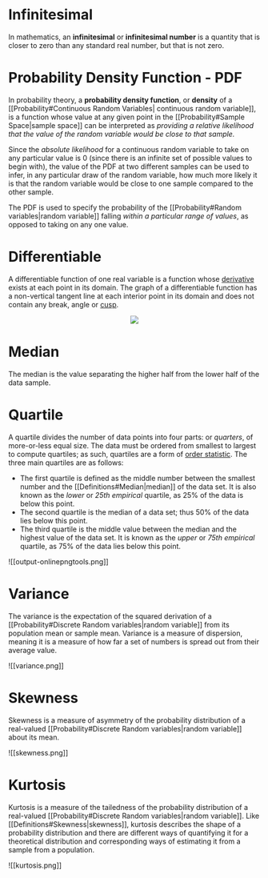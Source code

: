# Infinitesimal
In mathematics, an **infinitesimal** or **infinitesimal number** is a quantity that is closer to zero than any standard real number, but that is not zero.
# Probability Density Function - PDF
In probability theory, a **probability density function**, or **density** of a [[Probability#Continuous Random Variables| continuous random variable]], is a function whose value at any given point in the [[Probability#Sample Space|sample space]] can be interpreted as *providing a relative likelihood that the value of the random variable would be close to that sample.*

Since the _absolute likelihood_ for a continuous random variable to take on any particular value is 0 (since there is an infinite set of possible values to begin with), the value of the PDF at two different samples can be used to infer, in any particular draw of the random variable, how much more likely it is that the random variable would be close to one sample compared to the other sample.

The PDF is used to specify the probability of the [[Probability#Random variables|random variable]] falling _within a particular range of values_, as opposed to taking on any one value.

# Differentiable
A differentiable function of one real variable is a function whose [derivative](https://en.wikipedia.org/wiki/Derivative) exists at each point in its domain.
The graph of a differentiable function has a non-vertical tangent line at each interior point in its domain and does not contain any break, angle or [cusp](https://en.wikipedia.org/wiki/Cusp_(singularity) "Cusp (singularity)").
<center><img src="https://upload.wikimedia.org/wikipedia/commons/thumb/a/a3/Polynomialdeg3.svg/600px-Polynomialdeg3.svg.png"></center>

# Median
The median is the value separating the higher half from the lower half of the data sample.
# Quartile
A quartile divides the number of data points into four parts: or _quarters_, of more-or-less equal size.
The data must be ordered from smallest to largest to compute quartiles; as such, quartiles are a form of [order statistic](https://en.wikipedia.org/wiki/Order_statistic "Order statistic"). The three main quartiles are as follows:

-   The first quartile is defined as the middle number between the smallest number and the [[Definitions#Median|median]] of the data set. It is also known as the _lower_ or _25th empirical_ quartile, as 25% of the data is below this point.
-   The second quartile is the median of a data set; thus 50% of the data lies below this point.
-   The third quartile is the middle value between the median and the highest value of the data set. It is known as the _upper_ or _75th empirical_ quartile, as 75% of the data lies below this point.

![[output-onlinepngtools.png]]

# Variance
The variance is the expectation of the squared derivation of a [[Probability#Discrete Random variables|random variable]] from its population mean or sample mean.
Variance is a measure of dispersion, meaning it is a measure of how far a set of numbers is spread out from their average value.

![[variance.png]]

# Skewness
Skewness is a measure of asymmetry of the probability distribution of a real-valued [[Probability#Discrete Random variables|random variable]] about its mean. 


![[skewness.png]]

# Kurtosis
Kurtosis is a measure of the tailedness of the probability distribution of a real-valued  [[Probability#Discrete Random variables|random variable]]. Like [[Definitions#Skewness|skewness]], kurtosis describes the shape of a probability distribution and there are different ways of quantifying it for a theoretical distribution and corresponding ways of estimating it from a sample from a population.

![[kurtosis.png]]